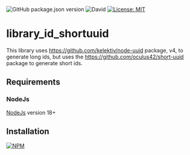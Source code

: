 ![GitHub package.json version](https://img.shields.io/github/package-json/v/thzero/library_id_shortuuid)
![David](https://img.shields.io/david/thzero/library_id_shortuuid)
[![License: MIT](https://img.shields.io/badge/License-MIT-yellow.svg)](https://opensource.org/licenses/MIT)

# library_id_shortuuid

This library uses https://github.com/kelektiv/node-uuid package, v4, to generate long ids, but uses the https://github.com/oculus42/short-uuid package to generate short ids.

## Requirements

### NodeJs

[NodeJs](https://nodejs.org) version 18+

## Installation

[![NPM](https://nodei.co/npm/@thzero/library_id_shortuuid.png?compact=true)](https://npmjs.org/package/@thzero/library_id_shortuuid)
